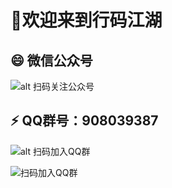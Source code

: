 # 👋欢迎来到行码江湖




## 😄 微信公众号



![alt 扫码关注公众号](http://47.95.206.149/pic/gongzhonghao.jpg)


## ⚡ QQ群号：908039387 


![alt 扫码加入QQ群](http://47.95.206.149/pic/1608042636230.png)

![扫码加入QQ群](http://47.95.206.149/pic/1608042636230.png)
